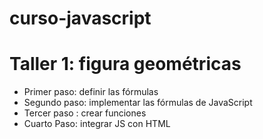 # curso-javascript

# Taller 1: figura geométricas

- Primer paso: definir las fórmulas
- Segundo paso: implementar las fórmulas de JavaScript
- Tercer paso : crear funciones
- Cuarto Paso: integrar JS con HTML